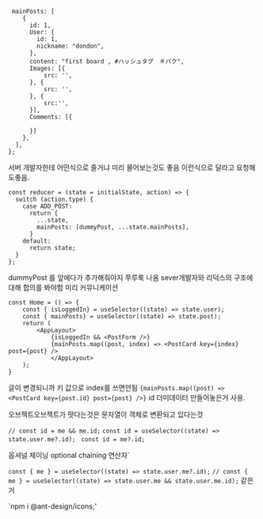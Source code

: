 ```
 mainPosts: [
    {
      id: 1,
      User: {
        id: 1,
        nickname: "dondon",
      },
      content: "first board , #ハッシュタグ　＃パク",
      Images: [{
          src: '',
      }, {
          src: '',
      }, {
          src:'',
      }],
      Comments: [{

      }]
    },
  ],
};
```

서버 개발자한테 어떤식으로 줄거냐 미리 물어보는것도 좋음
이런식으로 달라고 요청해도좋음.

```
const reducer = (state = initialState, action) => {
  switch (action.type) {
    case ADD_POST:
      return {
        ...state,
        mainPosts: [dummyPost, ...state.mainPosts],
      }
    default:
      return state;
  }
};
```

dummyPost 를 앞에다가 추가해줘야지 쭈루룩 나옴
sever개발자와 리덕스의 구조에대해 합의를 봐야함 미리 커뮤니케이션

```
const Home = () => {
    const { isLoggedIn} = useSelector((state) => state.user);
    const { mainPosts} = useSelector((state) => state.post);
    return (
        <AppLayout>
            {isLoggedIn && <PostForm />}
            {mainPosts.map((post, index) => <PostCard key={index} post={post} />
            </AppLayout>
    );
}
```

글이 변경되니까 키 값으로 index를 쓰면안됨
`{mainPosts.map((post) => <PostCard key={post.id} post={post} />}`
id 더미데이터 만들어놓은거 사용.

오브젝트오브젝트가 떳다는것은 문자열이 객체로 변환되고 있다는것

`// const id = me && me.id;`
`const id = useSelector((state) => state.user.me?.id);`
` const id = me?.id;`

옵셔널 체이닝 optional chaining 연산자`

`const { me } = useSelector((state) => state.user.me?.id);`
`// const { me } = useSelector((state) => state.user.me && state.user.me.id);`
같은거

`npm i @ant-design/icons;'
